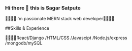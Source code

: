 ### Hi there 👋 this is Sagar Satpute

👨‍⚖️👨‍⚖️i'm passionate MERN stack web developer👨‍💼👨‍💼

##Skills & Experience





👨‍🏫👨‍🏫React/Django /HTML/CSS /Javascipt /Node.js/express /mongodb/mySQL




<!--
**satputebsagar/satputebsagar** is a ✨ _special_ ✨ repository because its `README.md` (this file) appears on your GitHub profile.

Here are some ideas to get you started:

- 🔭 I’m currently working on ...
- 🌱 I’m currently learning ...
- 👯 I’m looking to collaborate on ...
- 🤔 I’m looking for help with ...
- 💬 Ask me about ...
- 📫 How to reach me: ...
- 😄 Pronouns: ...
- ⚡ Fun fact: ...
-->
